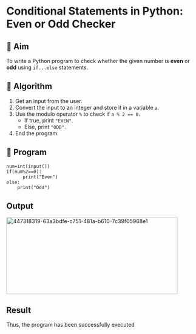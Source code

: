 # Conditional Statements in Python: Even or Odd Checker

## 🎯 Aim
To write a Python program to check whether the given number is **even** or **odd** using `if...else` statements.

## 🧠 Algorithm
1. Get an input from the user.
2. Convert the input to an integer and store it in a variable `a`.
3. Use the modulo operator `%` to check if `a % 2 == 0`.
   - If true, print `"EVEN"`.
   - Else, print `"ODD"`.
4. End the program.

## 🧾 Program
```
num=int(input())
if(num%2==0):
      print("Even")
else:
    print("Odd")
```
## Output
<img width="451" height="203" alt="447318319-63a3bdfe-c751-481a-b610-7c39f05968e1" src="https://github.com/user-attachments/assets/fa8d1dd6-b30b-460d-8f5f-5c971148be6e" />

## Result
Thus, the program has been successfully executed
